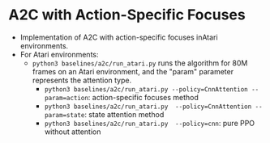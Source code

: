 # A2C with  Action-Specific Focuses

- Implementation of A2C with action-specific focuses inAtari environments.
- For Atari environments: 
    - `python3 baselines/a2c/run_atari.py` runs the algorithm for 80M frames on an Atari environment, and the "param" parameter represents the attention type.
        - `python3 baselines/a2c/run_atari.py --policy=CnnAttention --param=action`: action-specific focuses method
        - `python3 baselines/a2c/run_atari.py  --policy=CnnAttention --param=state`: state attention method
        - `python3 baselines/a2c/run_atari.py  --policy=cnn`: pure PPO without attention